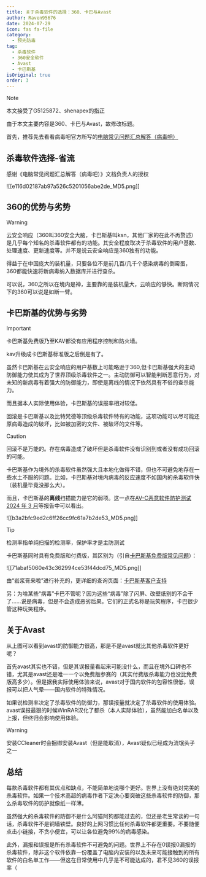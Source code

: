 ```yaml
---
title: 关于杀毒软件的选择：360、卡巴与Avast
author: Raven95676
date: 2024-07-29
icon: fas fa-file
category:
  - 预先防毒
tag:
  - 杀毒软件
  - 360安全软件
  - Avast
  - 卡巴斯基
isOriginal: true
order: 3
---
```

> [!note]
> 本文接受了G5125872、shenapex的指正
>
> 由于本文主要内容是360、卡巴与Avast，故修改标题。

首先，推荐先去看看病毒吧官方所写的[电脑常见问题汇总解答（病毒吧）](https://docs.qq.com/doc/DSU9mbmt5SHp2YmFS)

## 杀毒软件选择-省流

感谢《电脑常见问题汇总解答（病毒吧）》文档负责人的授权

![[e116d02187ab97a526c5201056abe2de_MD5.png]]

## 360的优势与劣势

> [!warning]
> 云安全响应（360叫360安全大脑，卡巴斯基叫ksn，其他厂家的在此不再赘述）是几乎每个知名的杀毒软件都有的功能。其安全程度取决于杀毒软件的用户基数、处理速度、更新速度等。并不是说云安全响应是360独有的功能。

得益于在中国庞大的装机量，只要各位不是前几百/几千个感染病毒的倒霉蛋，360都能快速将新病毒纳入数据库并进行查杀。

可以说，360之所以在境内是神，主要靠的是装机量大，云响应的够快。断网情况下的360可以说是如断一臂。

## 卡巴斯基的优势与劣势

> [!important]
> 卡巴斯基免费版乃至KAV都没有应用程序控制和防火墙。
>
> kav升级成卡巴斯基标准版之后倒是有了。

虽然卡巴斯基在云安全响应的用户基数上可能略逊于360,但卡巴斯基强大的主动防御能力使其成为了世界顶级杀毒软件之一。主动防御可以智能判断恶意行为，对未知的新病毒有着强大的防御能力，即使是离线的情况下依然具有不俗的查杀能力。

而且据本人实际使用体验，卡巴斯基的误报率相对较低。

回滚是卡巴斯基以及比特梵德等顶级杀毒软件特有的功能，这项功能可以尽可能还原病毒造成的破坏，比如被加密的文件、被破坏的文件等。

> [!caution]
> 回滚不是万能的。存在病毒造成了破坏但是杀毒软件没有识别到或者没有成功回滚的可能。

卡巴斯基作为境外的杀毒软件虽然强大且本地化做得不错，但也不可避免地存在一些水土不服的问题。比如，卡巴斯基对境内病毒的反应速度不如国内的杀毒软件快（装机量毕竟没那么大）。

而且，卡巴斯基的**离线**扫描能力是它的弱项。这一点在[AV-C恶意软件防护测试 2024 年 3 月](https://www.av-comparatives.org/tests/malware-protection-test-march-2024/)等报告中可以看出。

![[b3a2bfc9ed2c6ff26cc9fc61a7b2de53_MD5.png]]

> [!tip]
> 检测率指单纯扫描的检测率，保护率才是主防测试

卡巴斯基同时具有免费版和付费版，其区别为（引自[卡巴斯基免费版常见问题](https://www.kaspersky.com.cn/blog/kaspersky-free-faq/8245/)）：

![[71abaf5060e43c362994ce53f44dcd75_MD5.png]]

由“岩浆膏来啦”进行补充的，更详细的查询页面：[卡巴斯基客户支持](https://support.kaspersky.cn/consumer)

另：为啥某些“病毒”卡巴不管呢？因为这些“病毒”除了闪屏、改壁纸别的不会干了……说是病毒，但是不会造成恶劣后果。它们的正式名称是玩笑程序，卡巴很少管这种玩笑程序。

## 关于Avast

从上图可以看到avast的防御能力很高，那是不是avast就比其他杀毒软件更好呢？

首先avast其实也不错，但是其误报量看起来可能没什么，而且在境外口碑也不错，尤其是avast还是唯一一个以免费版参赛的（其实付费版杀毒能力也没比免费版高多少）。但是据我实际使用体验来说，avast对于国内软件的包容性很低，误报可以把人气晕——国内软件的特殊情况。

如果说检测率决定了杀毒软件的防御力，那误报量就决定了杀毒软件的使用体验。avast误报最狠的时候WinRAR汉化了都杀（本人实际体验），虽然能加白名单以及上报，但终归会影响使用体验。

> [!warning]
> 安装CCleaner时会捆绑安装Avast（但是能取消），Avast疑似已经成为流氓头子之一

## 总结

每款杀毒软件都有其优点和缺点，不能简单地说哪个更好。世界上没有绝对完美的杀毒软件。如果一个技术高超的病毒作者下定决心要突破这些杀毒软件的防御，那么杀毒软件的防护就像纸一样薄。

虽然强大的杀毒软件的防御不是什么阿猫阿狗都能过去的，但还是老生常谈的一句话，杀毒软件不是铜墙铁壁。良好的上网习惯比任何杀毒软件都更重要。不要随便点击小链接，不贪小便宜，可以让各位避免99%的病毒感染。

此外，漏报和误报是所有杀毒软件不可避免的问题。世界上不存在0误报0漏报的杀毒软件，除非这个软件依靠一份覆盖了电脑内安装的以及未来可能接触到的所有软件的白名单工作——但这在日常使用中几乎是不可能达成的，君不见360的误报率（
